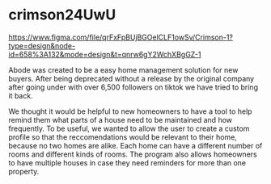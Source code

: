 # crimson24UwU
https://www.figma.com/file/qrFxFpBUjBGOelCLF1owSv/Crimson-1?type=design&node-id=658%3A132&mode=design&t=qnrw6gY2WchXBgGZ-1

Abode was created to be a easy home management solution for new buyers. After being deprecated without a release by the original company after going under with over 6,500 followers on tiktok we have tried to bring it back.

We thought it would be helpful to new homeowners to have a tool to help remind them what parts of a house need to be maintained and how frequently.
To be useful, we wanted to allow the user to create a custom profile so that the reccomendations would be relevant to their home, because no two homes are alike. 
Each home can have a different number of rooms and different kinds of rooms. The program also allows homeowners to have multiple houses in case they need reminders for more than one property.
